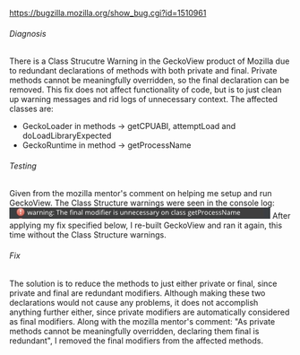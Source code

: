 https://bugzilla.mozilla.org/show_bug.cgi?id=1510961

###### Diagnosis
There is a Class Strucutre Warning in the GeckoView product of Mozilla due to redundant declarations of methods with both private and final. Private methods cannot be meaningfully overridden, so the final declaration can be removed. This fix does not affect functionality of code, but is to just clean up warning messages and rid logs of unnecessary context. The affected classes are: 
- GeckoLoader in methods -> getCPUABI, attemptLoad and doLoadLibraryExpected
- GeckoRuntime in method -> getProcessName

###### Testing
Given from the mozilla mentor's comment on helping me setup and run GeckoView. The Class Structure warnings were seen in the console log: ![alt text](https://github.com/timmlui/gecko-dev/blob/CSC302-A3-branch/doc/warning.jpg "Class structure warning")
After applying my fix specified below, I re-built GeckoView and ran it again, this time without the Class Structure warnings.

###### Fix
The solution is to reduce the methods to just either private or final, since private and final are redundant modifiers. Although making these two declarations would not cause any problems, it does not accomplish anything further either, since private modifiers are automatically considered as final modifiers. Along with the mozilla mentor's comment: "As private methods cannot be meaningfully overridden, declaring them final is redundant", I removed the final modifiers from the affected methods. 
